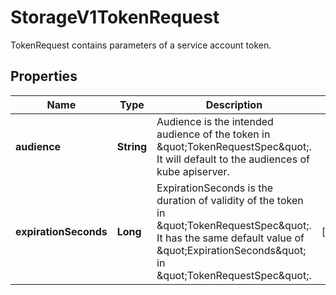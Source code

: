 

# StorageV1TokenRequest

TokenRequest contains parameters of a service account token.

## Properties

| Name | Type | Description | Notes |
|------------ | ------------- | ------------- | -------------|
|**audience** | **String** | Audience is the intended audience of the token in \&quot;TokenRequestSpec\&quot;. It will default to the audiences of kube apiserver. |  |
|**expirationSeconds** | **Long** | ExpirationSeconds is the duration of validity of the token in \&quot;TokenRequestSpec\&quot;. It has the same default value of \&quot;ExpirationSeconds\&quot; in \&quot;TokenRequestSpec\&quot;. |  [optional] |



